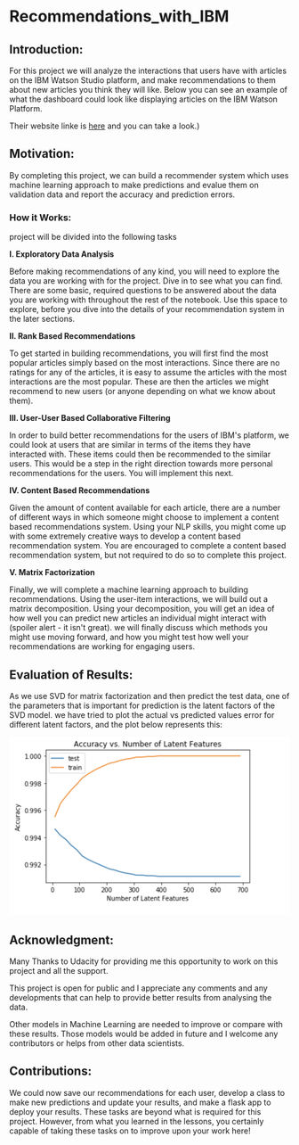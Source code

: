 # Recommendations_with_IBM

## Introduction:

For this project we will analyze the interactions that users have with articles on the IBM Watson Studio platform, and make recommendations to them about new articles you think they will like. Below you can see an example of what the dashboard could look like displaying articles on the IBM Watson Platform.

Their website linke is [here](https://www.ibm.com/cloud/watson-studio?p1=Search&p4=43700059185429456&p5=e&gclid=Cj0KCQjw4v2EBhCtARIsACan3nwTiXZu1EUsjWbFsyuEsmUGqXqjEA9ONsCHAy7TdF8umEdld1JtQgMaAhmiEALw_wcB&gclsrc=aw.ds) and you can take a look.) 

## Motivation:

By completing this project, we can build a recommender system which uses machine learning approach to make predictions and evalue them on validation data and report the accuracy and prediction errors. 


### How it Works:

 project will be divided into the following tasks

**I. Exploratory Data Analysis**

Before making recommendations of any kind, you will need to explore the data you are working with for the project. Dive in to see what you can find. There are some basic, required questions to be answered about the data you are working with throughout the rest of the notebook. Use this space to explore, before you dive into the details of your recommendation system in the later sections.

**II. Rank Based Recommendations**

To get started in building recommendations, you will first find the most popular articles simply based on the most interactions. Since there are no ratings for any of the articles, it is easy to assume the articles with the most interactions are the most popular. These are then the articles we might recommend to new users (or anyone depending on what we know about them).

**III. User-User Based Collaborative Filtering**

In order to build better recommendations for the users of IBM's platform, we could look at users that are similar in terms of the items they have interacted with. These items could then be recommended to the similar users. This would be a step in the right direction towards more personal recommendations for the users. You will implement this next.

**IV. Content Based Recommendations**

Given the amount of content available for each article, there are a number of different ways in which someone might choose to implement a content based recommendations system. Using your NLP skills, you might come up with some extremely creative ways to develop a content based recommendation system. You are encouraged to complete a content based recommendation system, but not required to do so to complete this project.

**V. Matrix Factorization**

Finally, we will complete a machine learning approach to building recommendations. Using the user-item interactions, we will build out a matrix decomposition. Using your decomposition, you will get an idea of how well you can predict new articles an individual might interact with (spoiler alert - it isn't great). we will finally discuss which methods you might use moving forward, and how you might test how well your recommendations are working for engaging users.


## Evaluation of Results:

As we use SVD for matrix factorization and then predict the test data, one of the parameters that is important for prediction is the latent factors of the SVD model. we have tried to plot the actual vs predicted values error for different latent factors, and the plot below represents this:

![](images/validation_plot.png)

## Acknowledgment:

Many Thanks to Udacity for providing me this opportunity to work on this project and all the support.

This project is open for public and I appreciate any comments and any developments that can help to provide better results from analysing the data.

Other models in Machine Learning are needed to improve or compare with these results. Those models would be added in future and I welcome any contributors or helps from other data scientists.


## Contributions: 

We could now save our recommendations for each user, develop a class to make new predictions and update your results, and make a flask app to deploy your results. These tasks are beyond what is required for this project. However, from what you learned in the lessons, you certainly capable of taking these tasks on to improve upon your work here!





